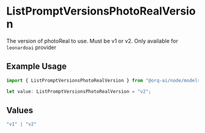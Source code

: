 # ListPromptVersionsPhotoRealVersion

The version of photoReal to use. Must be v1 or v2. Only available for `leonardoai` provider

## Example Usage

```typescript
import { ListPromptVersionsPhotoRealVersion } from "@orq-ai/node/models/operations";

let value: ListPromptVersionsPhotoRealVersion = "v2";
```

## Values

```typescript
"v1" | "v2"
```